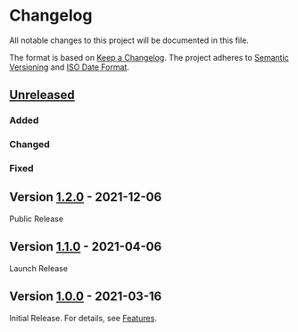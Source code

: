 # Changelog

All notable changes to this project will be documented in this file.

The format is based on [Keep a Changelog](https://keepachangelog.com/en/1.0.0/).
The project adheres to [Semantic Versioning](https://semver.org/spec/v2.0.0.html)
and [ISO Date Format](https://www.iso.org/iso-8601-date-and-time-format.html).

## [Unreleased]

### Added 

### Changed

### Fixed


## Version [1.2.0] - 2021-12-06

Public Release

## Version [1.1.0] - 2021-04-06

Launch Release

## Version [1.0.0] - 2021-03-16

Initial Release. For details, see [Features](https://marcbernardtools.com/docs/mbt-listcube/features).


[Unreleased]: https://github.com/Marc-Bernard-Tools/MBT-Listcube/compare/1.2.0...main
[1.2.0]: https://github.com/Marc-Bernard-Tools/MBT-Listcube/compare/1.1.0...1.2.0
[1.1.0]: https://github.com/Marc-Bernard-Tools/MBT-Listcube/compare/1.0.0...1.1.0
[1.0.0]: https://github.com/Marc-Bernard-Tools/MBT-Listcube/releases/tag/1.0.0
